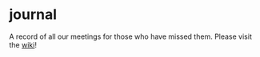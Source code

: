 # journal
A record of all our meetings for those who have missed them. Please visit the [wiki](https://github.com/FreeCodeCampHongKong/journal/wiki)!
